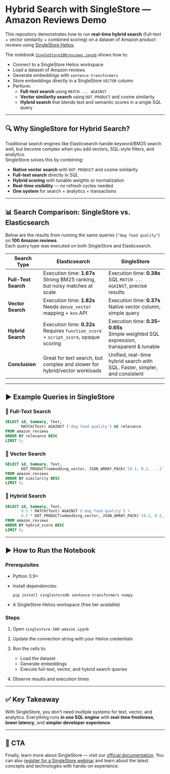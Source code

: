 # Hybrid Search with SingleStore — Amazon Reviews Demo

This repository demonstrates how to run **real-time hybrid search** (full-text + vector similarity + combined scoring) on a dataset of Amazon product reviews using [SingleStore Helios](https://www.singlestore.com/helios/?utm_source=Aasawari&utm_medium=blog&utm_campaign=elastic&utm_content=singlestoresearch).

The notebook [`SingleStore10Kreviews.ipynb`](./SingleStore10kReviewsipynb) shows how to:

- Connect to a SingleStore Helios workspace
- Load a dataset of Amazon reviews
- Generate embeddings with `sentence-transformers`
- Store embeddings directly in a SingleStore `VECTOR` column
- Perform:
  - **Full-text search** using `MATCH ... AGAINST`
  - **Vector similarity search** using `DOT_PRODUCT` and cosine similarity
  - **Hybrid search** that blends text and semantic scores in a single SQL query

---

## 🔍 Why SingleStore for Hybrid Search?

Traditional search engines like Elasticsearch handle keyword/BM25 search well, but become complex when you add vectors, SQL-style filters, and analytics.  
SingleStore solves this by combining:

- **Native vector search** with `DOT_PRODUCT` and cosine similarity
- **Full-text search** directly in SQL
- **Hybrid scoring** with tunable weights or normalization
- **Real-time visibility** — no refresh cycles needed
- **One system** for search + analytics + transactions

---

## 📊 Search Comparison: SingleStore vs. Elasticsearch

Below are the results from running the same queries (`"dog food quality"`) on **100 Amazon reviews**.  
Each query type was executed on both SingleStore and Elasticsearch.

| Search Type | Elasticsearch | SingleStore |
|-------------|---------------|-------------|
| **Full-Text Search** | Execution time: **1.67s** <br> Strong BM25 ranking, but noisy matches at scale | Execution time: **0.38s** <br> SQL `MATCH ... AGAINST`, precise results |
| **Vector Search** | Execution time: **1.82s** <br> Needs `dense_vector` mapping + `knn` API | Execution time: **0.37s** <br> Native vector column, simple query |
| **Hybrid Search** | Execution time: **0.32s** <br> Requires `function_score` + `script_score`, opaque scoring | Execution time: **0.35–0.65s** <br> Simple weighted SQL expression, transparent & tunable |
| **Conclusion** | Great for text search, but complex and slower for hybrid/vector workloads | Unified, real-time hybrid search with SQL. Faster, simpler, and consistent |

---

## ▶️ Example Queries in SingleStore

### 🔹 Full-Text Search
```sql
SELECT id, Summary, Text, 
       MATCH(Text) AGAINST ('dog food quality') AS relevance
FROM amazon_reviews
ORDER BY relevance DESC
LIMIT 5;
````

### 🔹 Vector Search

```sql
SELECT id, Summary, Text, 
       DOT_PRODUCT(embedding_vector, JSON_ARRAY_PACK('[0.1, 0.2, ...]')) AS similarity
FROM amazon_reviews
ORDER BY similarity DESC
LIMIT 5;
```

### 🔹 Hybrid Search

```sql
SELECT id, Summary, Text,
       0.5 * MATCH(Text) AGAINST ('dog food quality') +
       0.5 * DOT_PRODUCT(embedding_vector, JSON_ARRAY_PACK('[0.1, 0.2, ...]')) AS hybrid_score
FROM amazon_reviews
ORDER BY hybrid_score DESC
LIMIT 5;
```

---

## ▶️ How to Run the Notebook

### Prerequisites

* Python 3.9+
* Install dependencies:

  ```bash
  pip install singlestoredb sentence-transformers numpy
  ```
* A SingleStore Helios workspace (free tier available)

### Steps

1. Open `singlestore-100-amazon.ipynb`
2. Update the connection string with your Helios credentials
3. Run the cells to:

   * Load the dataset
   * Generate embeddings
   * Execute full-text, vector, and hybrid search queries
4. Observe results and execution times

---

## ✅ Key Takeaway

With SingleStore, you don’t need multiple systems for text, vector, and analytics. Everything runs **in one SQL engine** with **real-time freshness**, **lower latency**, and **simpler developer experience**.

---

## 📌 CTA

Finally, learn more about SingleStore — visit our [official documentation](https://docs.singlestore.com/?utm_source=Aasawari&utm_medium=blog&utm_campaign=elastic&utm_content=singlestoresearch).
You can also [register for a SingleStore webinar](https://www.singlestore.com/resources/webinars/?utm_source=Aasawari&utm_medium=blog&utm_campaign=elastic&utm_content=singlestoresearch) and learn about the latest concepts and technologies with hands-on experience.
